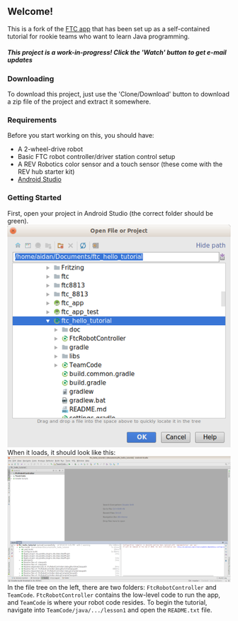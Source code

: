 ## Welcome!
This is a fork of the [FTC app](https://github.com/ftctechnh/ftc_app) that has been set up as a self-contained tutorial for rookie teams who
want to learn Java programming.

##### This project is a work-in-progress! Click the 'Watch' button to get e-mail updates

### Downloading
To download this project, just use the 'Clone/Download' button to download a zip file of the project and extract it somewhere.

### Requirements
Before you start working on this, you should have:  
* A 2-wheel-drive robot  
* Basic FTC robot controller/driver station control setup  
* A REV Robotics color sensor and a touch sensor (these come with the REV hub starter kit)  
* [Android Studio](https://developer.android.com/studio/)  

### Getting Started
First, open your project in Android Studio (the correct folder should be green).  
![Opening the project](https://github.com/cdbbnnyCode/ftc_hello_tutorial/blob/master/doc/readme/opening.png)  
When it loads, it should look like this:  
![First load](https://github.com/cdbbnnyCode/ftc_hello_tutorial/blob/master/doc/readme/workspace.png)  
In the file tree on the left, there are two folders: `FtcRobotController` and `TeamCode`. `FtcRobotController` contains the low-level code to run
the app, and `TeamCode` is where your robot code resides. To begin the tutorial, navigate into
`TeamCode/java/.../lesson1` and open the `README.txt` file.
